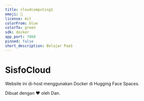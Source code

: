 ```yaml
---
title: cloudcomputing1
emoji: 👀
license: mit
colorFrom: blue
colorTo: green
sdk: docker
app_port: 7860
pinned: false
short_description: Belajar PaaS
---
```


# SisfoCloud

Website ini di-host menggunakan Docker di Hugging Face Spaces.

Dibuat dengan ❤️ oleh Dan.
